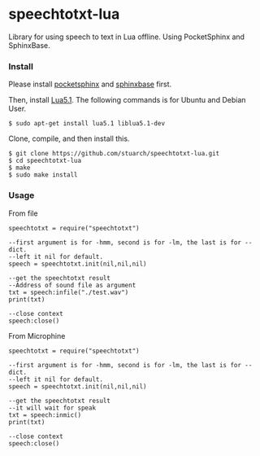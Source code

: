 # speechtotxt-lua
Library for using speech to text in Lua offline. Using PocketSphinx and SphinxBase.

### Install

Please install [pocketsphinx](https://github.com/cmusphinx/pocketsphinx) and [sphinxbase](https://github.com/cmusphinx/sphinxbase) first.

Then, install [Lua5.1](https://www.lua.org/). The following commands is for Ubuntu and Debian User.
```
$ sudo apt-get install lua5.1 liblua5.1-dev
```
Clone, compile, and then install this.
```
$ git clone https://github.com/stuarch/speechtotxt-lua.git
$ cd speechtotxt-lua
$ make
$ sudo make install
```

### Usage

From file
```
speechtotxt = require("speechtotxt")

--first argument is for -hmm, second is for -lm, the last is for --dict.
--left it nil for default.
speech = speechtotxt.init(nil,nil,nil)

--get the speechtotxt result
--Address of sound file as argument
txt = speech:infile("./test.wav")
print(txt)

--close context
speech:close()
```
From Microphine
```
speechtotxt = require("speechtotxt")

--first argument is for -hmm, second is for -lm, the last is for --dict.
--left it nil for default.
speech = speechtotxt.init(nil,nil,nil)

--get the speechtotxt result
--it will wait for speak
txt = speech:inmic()
print(txt)

--close context
speech:close()
```
